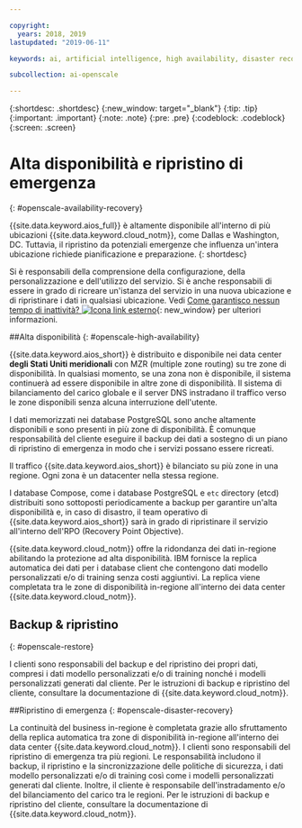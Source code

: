 ```yaml
---

copyright:
  years: 2018, 2019
lastupdated: "2019-06-11"

keywords: ai, artificial intelligence, high availability, disaster recovery, recovery, load-balancing, postgres

subcollection: ai-openscale

---
```


{:shortdesc: .shortdesc}
{:new_window: target="_blank"}
{:tip: .tip}
{:important: .important}
{:note: .note}
{:pre: .pre}
{:codeblock: .codeblock}
{:screen: .screen}

# Alta disponibilità e ripristino di emergenza
{: #openscale-availability-recovery}

{{site.data.keyword.aios_full}} è altamente disponibile all'interno di più ubicazioni {{site.data.keyword.cloud_notm}}, come Dallas e Washington, DC. Tuttavia, il ripristino da potenziali emergenze che influenza un'intera ubicazione richiede pianificazione e preparazione.
{: shortdesc}

Si è responsabili della comprensione della configurazione, della personalizzazione e dell'utilizzo del servizio. Si è anche responsabili di essere in grado di ricreare un'istanza del servizio in una nuova ubicazione e di ripristinare i dati in qualsiasi ubicazione. Vedi [Come garantisco nessun tempo di inattività? ![Icona link esterno](../../icons/launch-glyph.svg "Icona link esterno")](/docs/overview?topic=overview-zero-downtime#zero-downtime){: new_window} per ulteriori informazioni.

##Alta disponibilità 
{: #openscale-high-availability}

{{site.data.keyword.aios_short}} è distribuito e disponibile nei data center **degli Stati Uniti meridionali** con MZR (multiple zone routing) su tre zone di disponibilità. In qualsiasi momento, se una zona non è disponibile, il sistema continuerà ad essere disponibile in altre zone di disponibilità. Il sistema di bilanciamento del carico globale e il server DNS instradano il traffico verso le zone disponibili senza alcuna interruzione dell'utente.

I dati memorizzati nei database PostgreSQL sono anche altamente disponibili e sono presenti in più zone di disponibilità. È comunque responsabilità del cliente eseguire il backup dei dati a sostegno di un piano di ripristino di emergenza in modo che i servizi possano essere ricreati.

Il traffico {{site.data.keyword.aios_short}} è bilanciato su più zone in una regione. Ogni zona è un datacenter nella stessa regione. 

I database Compose, come i database PostgreSQL e <code>etc</code> directory (etcd) distribuiti sono sottoposti periodicamente a backup per garantire un'alta disponibilità e, in caso di disastro, il team operativo di  {{site.data.keyword.aios_short}} sarà in grado di ripristinare il servizio all'interno dell'RPO (Recovery Point Objective).
 
{{site.data.keyword.cloud_notm}} offre la ridondanza dei dati in-regione abilitando la protezione ad alta disponibilità. IBM fornisce la replica automatica dei dati per i database client che contengono dati modello personalizzati e/o di training senza costi aggiuntivi. La replica viene completata tra le zone di disponibilità in-regione all'interno dei data center {{site.data.keyword.cloud_notm}}.
 
## Backup & ripristino
{: #openscale-restore}

I clienti sono responsabili del backup e del ripristino dei propri dati, compresi i dati modello personalizzati e/o di training nonché i modelli personalizzati generati dal cliente. Per le istruzioni di backup e ripristino del cliente, consultare la documentazione di {{site.data.keyword.cloud_notm}}.
 
##Ripristino di emergenza
{: #openscale-disaster-recovery}

La continuità del business in-regione è completata grazie allo sfruttamento della replica automatica tra zone di disponibilità in-regione all'interno dei data center {{site.data.keyword.cloud_notm}}. I clienti sono responsabili del ripristino di emergenza tra più regioni. Le responsabilità includono il backup, il ripristino e la sincronizzazione delle politiche di sicurezza, i dati modello personalizzati e/o di training così come i modelli personalizzati generati dal cliente. Inoltre, il cliente è responsabile dell'instradamento e/o del bilanciamento del carico tra le regioni. Per le istruzioni di backup e ripristino del cliente, consultare la documentazione di {{site.data.keyword.cloud_notm}}.
